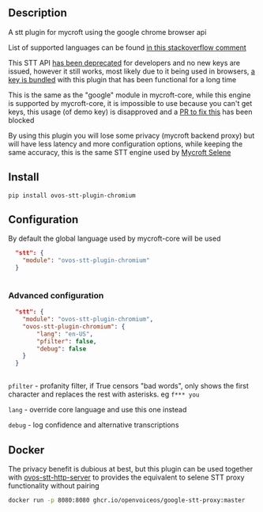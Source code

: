 ## Description

A stt plugin for mycroft using the google chrome browser api

List of supported languages can be found [in this stackoverflow comment](https://stackoverflow.com/questions/14257598/what-are-language-codes-in-chromes-implementation-of-the-html5-speech-recogniti/14302134#14302134)

This STT API [has been deprecated](http://www.chromium.org/developers/how-tos/api-keys) for developers and no new keys are issued, however it still works, most likely due to it being used in browsers, [a key is bundled](https://github.com/JarbasLingua/jarbas-stt-plugin-chromium/blob/61ab7c6917bf4fb0ebbdd1066109ac33a4da7704/jarbas_stt_plugin_chromium/__init__.py#L14) with this plugin that has been functional for a long time

This is the same as the "google" module in mycroft-core, while this engine is supported by mycroft-core, it is impossible to use because you can't get keys, this usage (of demo key) is disapproved and a [PR to fix this](https://github.com/MycroftAI/mycroft-core/pull/1493) has been blocked

By using this plugin you will lose some privacy (mycroft backend proxy) but will have less latency and more configuration options, while keeping the same accuracy, this is the same STT engine used by [Mycroft Selene](https://github.com/MycroftAI/selene-backend/blob/6f2de64f3bce70da2d82bdf5534338f5e7d3f9c3/api/public/public_api/endpoints/google_stt.py#L92)

## Install

`pip install ovos-stt-plugin-chromium`


## Configuration

By default the global language used by mycroft-core will be used

```json
  "stt": {
    "module": "ovos-stt-plugin-chromium"
  }
 
```

### Advanced configuration


```json
  "stt": {
    "module": "ovos-stt-plugin-chromium",
    "ovos-stt-plugin-chromium": {
        "lang": "en-US",
        "pfilter": false,
        "debug": false
    }
  }
 
```

`pfilter` - profanity filter, if True censors "bad words", only shows the first character and replaces the rest with asterisks. eg `f*** you`

`lang` - override core language and use this one instead

`debug` - log confidence and alternative transcriptions


## Docker

The privacy benefit is dubious at best, but this plugin can be used together with [ovos-stt-http-server](https://github.com/OpenVoiceOS/ovos-stt-http-server) to provides the equivalent to selene STT proxy functionality without pairing

```bash
docker run -p 8080:8080 ghcr.io/openvoiceos/google-stt-proxy:master
```
